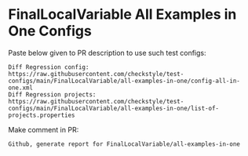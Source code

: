 # FinalLocalVariable All Examples in One Configs
Paste below given to PR description to use such test configs:
```
Diff Regression config: https://raw.githubusercontent.com/checkstyle/test-configs/main/FinalLocalVariable/all-examples-in-one/config-all-in-one.xml
Diff Regression projects: https://raw.githubusercontent.com/checkstyle/test-configs/main/FinalLocalVariable/all-examples-in-one/list-of-projects.properties
```
Make comment in PR:
```
Github, generate report for FinalLocalVariable/all-examples-in-one
```
